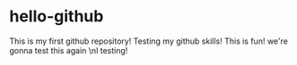 # hello-github
This is my first github repository!
Testing my github skills!
This is fun!
we're gonna test this again \nl
testing!
